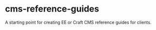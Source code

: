 cms-reference-guides
====================

A starting point for creating EE or Craft CMS reference guides for clients.
